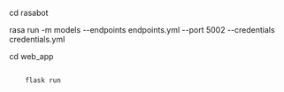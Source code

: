 
  cd rasabot

  rasa run -m models --endpoints endpoints.yml --port 5002 --credentials credentials.yml


  cd web_app
```

    flask run
```




